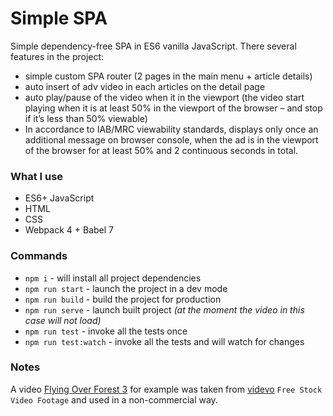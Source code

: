 # Simple SPA

Simple dependency-free SPA in ES6 vanilla JavaScript. There several features in the project:
* simple custom SPA router (2 pages in the main menu + article details)
* auto insert of adv video in each articles on the detail page
* auto play/pause of the video when it in the viewport (the video start playing when it is at least 50% in the viewport of the browser
                                                        – and stop if it’s less than 50% viewable)
* In accordance to IAB/MRC viewability standards, displays only once an additional message on browser console, when the ad is in the viewport of the browser for at least 50% and 2 continuous seconds in total.

### What I use
* ES6+ JavaScript
* HTML
* CSS
* Webpack 4 + Babel 7

### Commands
* `npm i` - will install all project dependencies
* `npm run start` - launch the project in a dev mode
* `npm run build` - build the project for production
* `npm run serve` - launch built project _(at the moment the video in this case will not load)_
* `npm run test` - invoke all the tests once
* `npm run test:watch` - invoke all the tests and will watch for changes

### Notes
A video [Flying Over Forest 3](https://www.videvo.net/video/flying-over-forest-3/4650/) for example was taken from [videvo](https://www.videvo.net) `Free Stock Video Footage` and used in a non-commercial way.
